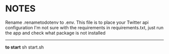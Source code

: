 <h1>NOTES</h1>
Rename .renametodotenv to .env. This file is to place your Twitter api configuration
I'm not sure with the requirements in requirements.txt, just run the app and check what package is not installed
<hr/>
<b>to start</b>
sh start.sh